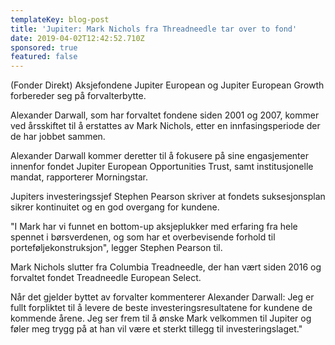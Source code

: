 ```yaml
---
templateKey: blog-post
title: 'Jupiter: Mark Nichols fra Threadneedle tar over to fond'
date: 2019-04-02T12:42:52.710Z
sponsored: true
featured: false
---
```

(Fonder Direkt) Aksjefondene Jupiter European og Jupiter European Growth forbereder seg på forvalterbytte.



Alexander Darwall, som har forvaltet fondene siden 2001 og 2007, kommer ved årsskiftet til å erstattes av Mark Nichols, etter en innfasingsperiode der de har jobbet sammen.



Alexander Darwall kommer deretter til å fokusere på sine engasjementer innenfor fondet Jupiter European Opportunities Trust, samt institusjonelle mandat, rapporterer Morningstar.



Jupiters investeringssjef Stephen Pearson skriver at fondets suksesjonsplan sikrer kontinuitet og en god overgang for kundene.



"I Mark har vi funnet en bottom-up aksjeplukker med erfaring fra hele spennet i børsverdenen, og som har et overbevisende forhold til porteføljekonstruksjon", legger Stephen Pearson til.



Mark Nichols slutter fra Columbia Treadneedle, der han vært siden 2016 og forvaltet fondet Treadneedle European Select.



Når det gjelder byttet av forvalter kommenterer Alexander Darwall: Jeg er fullt forpliktet til å levere de beste investeringsresultatene for kundene de kommende årene. Jeg ser frem til å ønske Mark velkommen til Jupiter og føler meg trygg på at han vil være et sterkt tillegg til investeringslaget."
